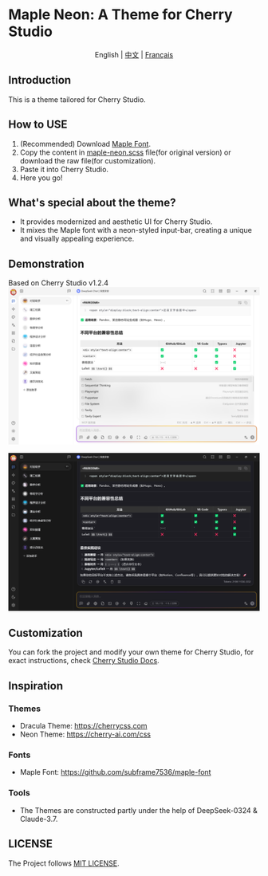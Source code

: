 # Maple Neon: A Theme for Cherry Studio

<div style="text-align: center">
English |
<a href="https://github.com/BoningtonChen/CherryStudio_themes/blob/master/docs/README.zh.md">中文</a> |
<a href="https://github.com/BoningtonChen/CherryStudio_themes/blob/master/docs/README.fr.md">Français</a>
</div>

## Introduction
This is a theme tailored for Cherry Studio.

## How to USE
1. (Recommended) Download [Maple Font](https://github.com/subframe7536/maple-font/releases).
2. Copy the content in [maple-neon.scss](./themes/maple-neon.scss) file(for original version) or download the raw file(for customization).
3. Paste it into Cherry Studio.
4. Here you go!

## What's special about the theme?
- It provides modernized and aesthetic UI for Cherry Studio.
- It mixes the Maple font with a neon-styled input-bar, creating a unique and visually appealing experience.

## Demonstration
Based on Cherry Studio v1.2.4
![Page Light](./images/main-page-light.png)

![Page Dark](./images/main-page-dark.png)

## Customization
You can fork the project and modify your own theme for Cherry Studio, for exact instructions, check [Cherry Studio Docs](https://docs.cherry-ai.com/personalization-settings/css).

## Inspiration
### Themes
- Dracula Theme: https://cherrycss.com
- Neon Theme: https://cherry-ai.com/css

### Fonts
- Maple Font: https://github.com/subframe7536/maple-font

### Tools
- The Themes are constructed partly under the help of DeepSeek-0324 & Claude-3.7. 

## LICENSE
The Project follows [MIT LICENSE](./LICENSE).
